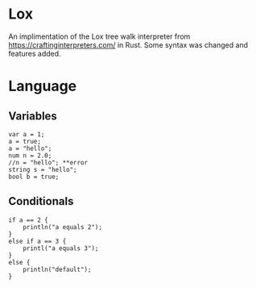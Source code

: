 # Lox

An implimentation of the Lox tree walk interpreter from https://craftinginterpreters.com/ in Rust. Some syntax was changed and features added.

# Language

## Variables
```lox
var a = 1;
a = true;
a = "hello";
num n = 2.0;
//n = "hello"; **error
string s = "hello";
bool b = true;
```
## Conditionals
```lox
if a == 2 {
    println("a equals 2");
}
else if a == 3 {
    printl("a equals 3");
}
else {
    println("default");
}
```